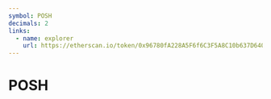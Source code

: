 ```yaml
---
symbol: POSH
decimals: 2
links:
  - name: explorer
    url: https://etherscan.io/token/0x96780fA228A5F6f6C3F5A8C10b637D6407A4aCb7
---
```


# POSH

